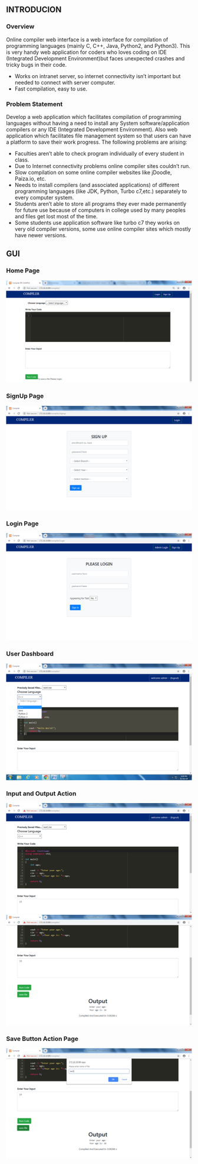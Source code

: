 ## INTRODUCION
### Overview
<p>
Online compiler web interface is a web interface for compilation of programming
languages (mainly C, C++, Java, Python2, and Python3). This is very handy web
application for coders who loves coding on IDE (Integrated Development
Environment)but faces unexpected crashes and tricky bugs in their code.
 <ul>
<li>Works on intranet server, so internet connectivity isn’t important but needed to
connect with server computer.
<li> Fast compilation, easy to use.
 </ul>
 </p>

### Problem Statement
<p>
Develop a web application which facilitates compilation of programming languages
without having a need to install any System software/application compilers or any IDE
(Integrated Development Environment). Also web application which facilitates file
management system so that users can have a platform to save their work progress.
The following problems are arising:
 <ul>
<li> Faculties aren’t able to check program individually of every student in class.
<li> Due to Internet connectivity problems online compiler sites couldn’t run.
<li> Slow compilation on some online compiler websites like jDoodle, Paiza.io, etc.
<li> Needs to install compilers (and associated applications) of different programming
languages (like JDK, Python, Turbo c7,etc.) separately to every computer system.
<li> Students aren’t able to store all programs they ever made permanently for future
use because of computers in college used by many peoples and files get lost most
of the time.
<li> Some students use application software like turbo c7 they works on very old
compiler versions, some use online compiler sites which mostly have newer
versions.
 </ul>
 </p>
<h2> GUI</h2>
<h3> Home Page</h3>
<img src="/images/design/POz6mJ.png">
<h3> SignUp Page</h3>
<img src="/images/design/c0ejcT.png">
<h3> Login Page</h3>
<img src="/images/design/J3BqXc.png">
<h3> User Dashboard </h3>
<img src="/images/design/senoLq.png">
<h3> Input and Output Action</h3>
<img src="/images/design/DtKbR9.png">
<img src="/images/design/H71he9.png">
<h3> Save Button Action Page</h3>
<img src="/images/design/QFjTqb.png">
